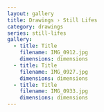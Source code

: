 ```yaml
---
layout: gallery
title: Drawings › Still Lifes
category: drawings
series: still-lifes
gallery:
  - title: Title
    filename: IMG_0912.jpg
    dimensions: dimensions
  - title: Title
    filename: IMG_0927.jpg
    dimensions: dimensions
  - title: Title
    filename: IMG_0933.jpg
    dimensions: dimensions
---
```

